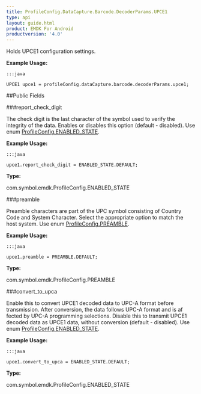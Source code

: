 ```yaml
---
title: ProfileConfig.DataCapture.Barcode.DecoderParams.UPCE1
type: api
layout: guide.html
product: EMDK For Android
productversion: '4.0'
---
```



Holds UPCE1 configuration settings. 
 
 

**Example Usage:**
	
	:::java
	
	UPCE1 upce1 = profileConfig.dataCapture.barcode.decoderParams.upce1;
	


##Public Fields

###report_check_digit

The check digit is the last character of the symbol used to verify the integrity of the data. 
 Enables or disables this option (default - disabled). 
 Use enum [ ProfileConfig.ENABLED_STATE](../ProfileConfig-ENABLED_STATE). 
 
 

**Example Usage:**
	
	:::java
	
	upce1.report_check_digit = ENABLED_STATE.DEFAULT;
	


**Type:**

com.symbol.emdk.ProfileConfig.ENABLED_STATE

###preamble

Preamble characters are part of the UPC symbol consisting of Country Code and System Character. 
 Select the appropriate option to match the host system. 
 Use enum [ ProfileConfig.PREAMBLE](../ProfileConfig-PREAMBLE). 
 
 

**Example Usage:**
	
	:::java
	
	upce1.preamble = PREAMBLE.DEFAULT;
	


**Type:**

com.symbol.emdk.ProfileConfig.PREAMBLE

###convert_to_upca

Enable this to convert UPCE1 decoded data to UPC-A format before transmission. 
 After conversion, the data follows UPC-A format and is af fected by UPC-A programming selections. 
 Disable this to transmit UPCE1 decoded data as UPCE1 data, without conversion (default - disabled). 
 Use enum [ ProfileConfig.ENABLED_STATE](../ProfileConfig-ENABLED_STATE). 
 
 

**Example Usage:**
	
	:::java
	
	upce1.convert_to_upca = ENABLED_STATE.DEFAULT;
	


**Type:**

com.symbol.emdk.ProfileConfig.ENABLED_STATE









